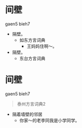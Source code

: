 # 间壁
gaen5 bieh7
+ 隔壁。
  * 如东方言词典
    - 王妈妈住啊～。
+ 隔壁。
  * 东台方言词典

# 间壁
gaen5 bieh7
> 泰州方言词典2
- 隔着墙壁的邻居
  - 你家～的老李同我是小学同学。
